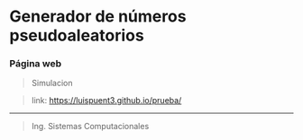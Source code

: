 # Generador de números pseudoaleatorios
### Página web

> Simulacion


>link: https://luispuent3.github.io/prueba/ 

----
>Ing. Sistemas Computacionales

